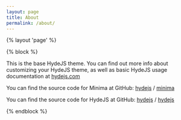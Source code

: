 ```yaml
---
layout: page
title: About
permalink: /about/
---
```


{% layout 'page' %}

{% block %}

This is the base HydeJS theme. You can find out more info about customizing your HydeJS
theme, as well as basic HydeJS usage documentation at [hydejs.com](https://hydejs.com/)

You can find the source code for Minima at GitHub: [hydejs][hydejs-organization] /
[minima](https://github.com/hydejs/minima)

You can find the source code for HydeJS at GitHub: [hydejs][hydejs-organization] /
[hydejs](https://github.com/hydejs/hydejs)

[hydejs-organization]: https://github.com/hydejs

{% endblock %}
